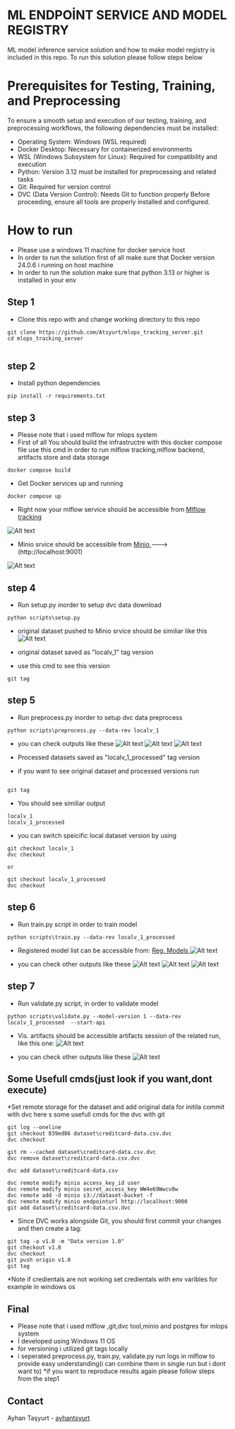 # ML ENDPOİNT SERVICE AND MODEL REGISTRY

ML model inference service solution and how to make model registry is included in this repo. To run this solution please follow steps below

# Prerequisites for Testing, Training, and Preprocessing
To ensure a smooth setup and execution of our testing, training, and preprocessing workflows, the following dependencies must be installed:
- Operating System: Windows (WSL required)
- Docker Desktop: Necessary for containerized environments
- WSL (Windows Subsystem for Linux): Required for compatibility and execution
- Python: Version 3.12 must be installed for preprocessing and related tasks
- Git: Required for version control
- DVC (Data Version Control): Needs Git to function properly
Before proceeding, ensure all tools are properly installed and configured.
# How to run
* Please use a windows 11 machine for docker service host
* In order to run the solution first of all make sure that  Docker version 24.0.6 i running on host machine
* In order to run the solution  make sure that python 3.13 or higher is installed in your env

## Step 1 
* Clone this repo with and change working directory to this repo
```
git clone https://github.com/Atsyurt/mlops_tracking_server.git
cd mlops_tracking_server


```
## step 2
* Install python dependencies
```
pip install -r requirements.txt
```


## step 3
* Please note that i used mlflow for mlops system
* First of all You should build the infrastructre with this  docker compose file use this cmd in order to run mlflow tracking,mlflow backend, artifacts store and data storage
```
docker compose build
```
* Get Docker services up and running

```
docker compose up
```
* Right now your mlflow service should be accessible from
[Mlflow tracking ](http://localhost:5000)

![Alt text](images/step3.png)
* Minio srvice should be accessible from
[Minio ](http://localhost:9000)--->(http://localhost:9001)

![Alt text](images/step3_1.png)

## step 4
* Run setup.py inorder to setup dvc data download

```
python scripts\setup.py

```
* original dataset pushed to Minio srvice should be similiar like this
![Alt text](images/step4.png)


* original dataset saved as "localv_1" tag version
* use this cmd to see this version
```
git tag
```

## step 5
* Run preprocess.py inorder to setup dvc data preprocess

```
python scripts\preprocess.py --data-rev localv_1

```
* you can check outputs like these
![Alt text](images/step5.png)
![Alt text](images/step5_2.png)
![Alt text](images/step5_1.png)


* Processed datasets saved as "localv_1_processed" tag version

* if you want to see original dataset and processed versions run
 ```

git tag

```
* You should see similiar output
 ```
localv_1
localv_1_processed
```
* you can switch speicific local dataset version by using
 ```
git checkout localv_1
dvc checkout

or

git checkout localv_1_processed
dvc checkout
 ```


## step 6
* Run train.py script in order to train model

```
python scripts\train.py --data-rev localv_1_processed

```
* Registered model list can be accessible from:
[Reg. Models ](http://localhost:5000/#/models)
![Alt text](images/step6.png)

* you can check other outputs like these
![Alt text](images/step6_2.png)
![Alt text](images/step6_3.png)
![Alt text](images/step6_4.png)

## step 7
* Run validate.py script, in order to validate model

```
python scripts\validate.py --model-version 1 --data-rev localv_1_processed  --start-api
```
* Vis. artifacts  should be accessible artifacts session of the related run, like this one:
![Alt text](images/step7_1.png)

* you can check other outputs like these
![Alt text](images/step7.png)


## Some Usefull cmds(just look if you want,dont execute)
*Set remote storage for the dataset and add original data for initila commit with dvc here s some usefull cmds for the dvc with git
```
git log --oneline
git checkout 839ed86 dataset\creditcard-data.csv.dvc
dvc checkout

git rm --cached dataset\creditcard-data.csv.dvc
dvc remove dataset\creditcard-data.csv.dvc

dvc add dataset\creditcard-data.csv

dvc remote modify minio access_key_id user
dvc remote modify minio secret_access_key WW4e69Wwcv0w
dvc remote add -d minio s3://dataset-bucket -f
dvc remote modify minio endpointurl http://localhost:9000
git add dataset\creditcard-data.csv.dvc

```
* Since DVC works alongside Git, you should first commit your changes and then create a tag:
```
git tag -a v1.0 -m "Data version 1.0"
git checkout v1.0
dvc checkout
git push origin v1.0
git tag
```

*Note  if credientals are not working set credientals with env varibles for example in windows os
<!-- set AWS_ACCESS_KEY_ID=user
set AWS_SECRET_ACCESS_KEY=WW4e69Wwcv0w -->

## Final
* Please note that i used mlflow ,git,dvc tool,minio and postgres for mlops system
* İ developed using Windows 11 OS
* for versioning i utilized git tags locally
* i seperated preprocess.py, train.py, validate.py run logs in mlflow to provide easy understanding(i can combine them in single run but i dont want to)
*if you want to reproduce results again please follow steps from the step1


## Contact

Ayhan Taşyurt -  [ayhantsyurt](mailto:ayhantsyurt@gmail.com)